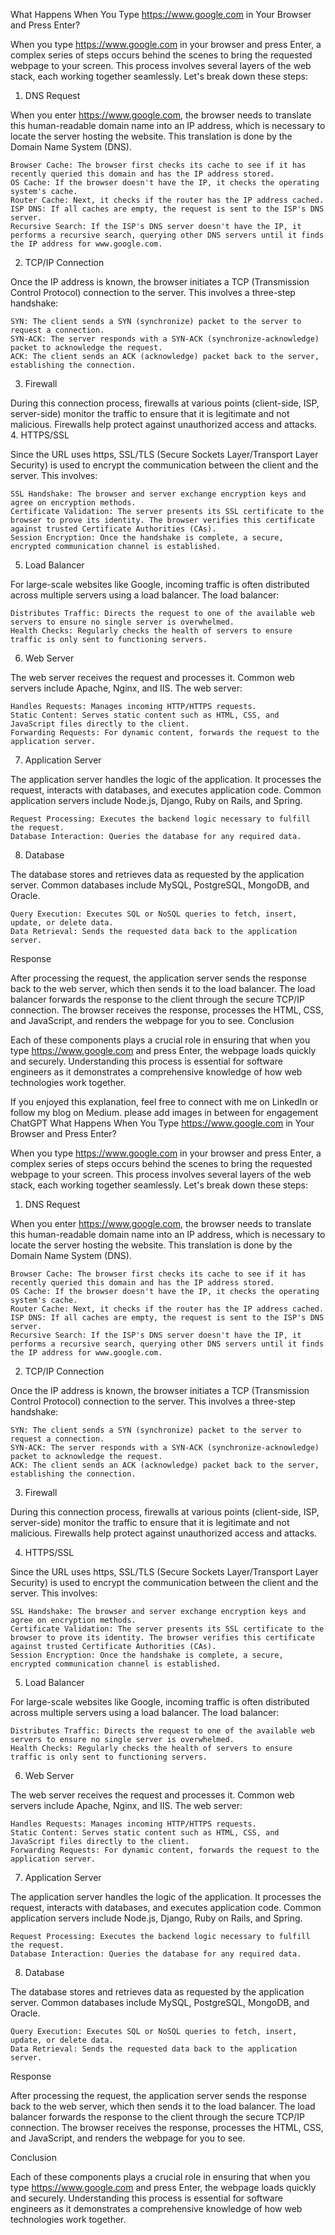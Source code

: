 What Happens When You Type https://www.google.com in Your Browser and Press Enter?

When you type https://www.google.com in your browser and press Enter, a complex series of steps occurs behind the scenes to bring the requested webpage to your screen. This process involves several layers of the web stack, each working together seamlessly. Let's break down these steps:

1. DNS Request

When you enter https://www.google.com, the browser needs to translate this human-readable domain name into an IP address, which is necessary to locate the server hosting the website. This translation is done by the Domain Name System (DNS).

    Browser Cache: The browser first checks its cache to see if it has recently queried this domain and has the IP address stored.
    OS Cache: If the browser doesn't have the IP, it checks the operating system's cache.
    Router Cache: Next, it checks if the router has the IP address cached.
    ISP DNS: If all caches are empty, the request is sent to the ISP's DNS server.
    Recursive Search: If the ISP's DNS server doesn't have the IP, it performs a recursive search, querying other DNS servers until it finds the IP address for www.google.com.

2. TCP/IP Connection

Once the IP address is known, the browser initiates a TCP (Transmission Control Protocol) connection to the server. This involves a three-step handshake:

    SYN: The client sends a SYN (synchronize) packet to the server to request a connection.
    SYN-ACK: The server responds with a SYN-ACK (synchronize-acknowledge) packet to acknowledge the request.
    ACK: The client sends an ACK (acknowledge) packet back to the server, establishing the connection.

3. Firewall

During this connection process, firewalls at various points (client-side, ISP, server-side) monitor the traffic to ensure that it is legitimate and not malicious. Firewalls help protect against unauthorized access and attacks.
4. HTTPS/SSL

Since the URL uses https, SSL/TLS (Secure Sockets Layer/Transport Layer Security) is used to encrypt the communication between the client and the server. This involves:

    SSL Handshake: The browser and server exchange encryption keys and agree on encryption methods.
    Certificate Validation: The server presents its SSL certificate to the browser to prove its identity. The browser verifies this certificate against trusted Certificate Authorities (CAs).
    Session Encryption: Once the handshake is complete, a secure, encrypted communication channel is established.

5. Load Balancer

For large-scale websites like Google, incoming traffic is often distributed across multiple servers using a load balancer. The load balancer:

    Distributes Traffic: Directs the request to one of the available web servers to ensure no single server is overwhelmed.
    Health Checks: Regularly checks the health of servers to ensure traffic is only sent to functioning servers.

6. Web Server

The web server receives the request and processes it. Common web servers include Apache, Nginx, and IIS. The web server:

    Handles Requests: Manages incoming HTTP/HTTPS requests.
    Static Content: Serves static content such as HTML, CSS, and JavaScript files directly to the client.
    Forwarding Requests: For dynamic content, forwards the request to the application server.

7. Application Server

The application server handles the logic of the application. It processes the request, interacts with databases, and executes application code. Common application servers include Node.js, Django, Ruby on Rails, and Spring.

    Request Processing: Executes the backend logic necessary to fulfill the request.
    Database Interaction: Queries the database for any required data.

8. Database

The database stores and retrieves data as requested by the application server. Common databases include MySQL, PostgreSQL, MongoDB, and Oracle.

    Query Execution: Executes SQL or NoSQL queries to fetch, insert, update, or delete data.
    Data Retrieval: Sends the requested data back to the application server.

Response

After processing the request, the application server sends the response back to the web server, which then sends it to the load balancer. The load balancer forwards the response to the client through the secure TCP/IP connection. The browser receives the response, processes the HTML, CSS, and JavaScript, and renders the webpage for you to see.
Conclusion

Each of these components plays a crucial role in ensuring that when you type https://www.google.com and press Enter, the webpage loads quickly and securely. Understanding this process is essential for software engineers as it demonstrates a comprehensive knowledge of how web technologies work together.

If you enjoyed this explanation, feel free to connect with me on LinkedIn or follow my blog on Medium.
please add images in between for engagement
ChatGPT
What Happens When You Type https://www.google.com in Your Browser and Press Enter?

When you type https://www.google.com in your browser and press Enter, a complex series of steps occurs behind the scenes to bring the requested webpage to your screen. This process involves several layers of the web stack, each working together seamlessly. Let's break down these steps:
1. DNS Request

When you enter https://www.google.com, the browser needs to translate this human-readable domain name into an IP address, which is necessary to locate the server hosting the website. This translation is done by the Domain Name System (DNS).

    Browser Cache: The browser first checks its cache to see if it has recently queried this domain and has the IP address stored.
    OS Cache: If the browser doesn't have the IP, it checks the operating system's cache.
    Router Cache: Next, it checks if the router has the IP address cached.
    ISP DNS: If all caches are empty, the request is sent to the ISP's DNS server.
    Recursive Search: If the ISP's DNS server doesn't have the IP, it performs a recursive search, querying other DNS servers until it finds the IP address for www.google.com.

2. TCP/IP Connection

Once the IP address is known, the browser initiates a TCP (Transmission Control Protocol) connection to the server. This involves a three-step handshake:

    SYN: The client sends a SYN (synchronize) packet to the server to request a connection.
    SYN-ACK: The server responds with a SYN-ACK (synchronize-acknowledge) packet to acknowledge the request.
    ACK: The client sends an ACK (acknowledge) packet back to the server, establishing the connection.

3. Firewall

During this connection process, firewalls at various points (client-side, ISP, server-side) monitor the traffic to ensure that it is legitimate and not malicious. Firewalls help protect against unauthorized access and attacks.

4. HTTPS/SSL

Since the URL uses https, SSL/TLS (Secure Sockets Layer/Transport Layer Security) is used to encrypt the communication between the client and the server. This involves:

    SSL Handshake: The browser and server exchange encryption keys and agree on encryption methods.
    Certificate Validation: The server presents its SSL certificate to the browser to prove its identity. The browser verifies this certificate against trusted Certificate Authorities (CAs).
    Session Encryption: Once the handshake is complete, a secure, encrypted communication channel is established.

5. Load Balancer

For large-scale websites like Google, incoming traffic is often distributed across multiple servers using a load balancer. The load balancer:

    Distributes Traffic: Directs the request to one of the available web servers to ensure no single server is overwhelmed.
    Health Checks: Regularly checks the health of servers to ensure traffic is only sent to functioning servers.

6. Web Server

The web server receives the request and processes it. Common web servers include Apache, Nginx, and IIS. The web server:

    Handles Requests: Manages incoming HTTP/HTTPS requests.
    Static Content: Serves static content such as HTML, CSS, and JavaScript files directly to the client.
    Forwarding Requests: For dynamic content, forwards the request to the application server.

7. Application Server

The application server handles the logic of the application. It processes the request, interacts with databases, and executes application code. Common application servers include Node.js, Django, Ruby on Rails, and Spring.

    Request Processing: Executes the backend logic necessary to fulfill the request.
    Database Interaction: Queries the database for any required data.

8. Database

The database stores and retrieves data as requested by the application server. Common databases include MySQL, PostgreSQL, MongoDB, and Oracle.

    Query Execution: Executes SQL or NoSQL queries to fetch, insert, update, or delete data.
    Data Retrieval: Sends the requested data back to the application server.

Response

After processing the request, the application server sends the response back to the web server, which then sends it to the load balancer. The load balancer forwards the response to the client through the secure TCP/IP connection. The browser receives the response, processes the HTML, CSS, and JavaScript, and renders the webpage for you to see.

Conclusion

Each of these components plays a crucial role in ensuring that when you type https://www.google.com and press Enter, the webpage loads quickly and securely. Understanding this process is essential for software engineers as it demonstrates a comprehensive knowledge of how web technologies work together.
